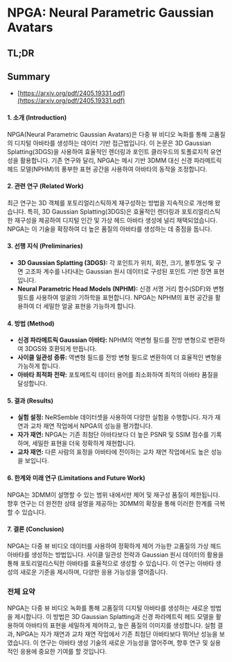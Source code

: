 # NPGA: Neural Parametric Gaussian Avatars
## TL;DR
## Summary
- [https://arxiv.org/pdf/2405.19331.pdf](https://arxiv.org/pdf/2405.19331.pdf)

#### 1. 소개 (Introduction)
NPGA(Neural Parametric Gaussian Avatars)은 다중 뷰 비디오 녹화를 통해 고품질의 디지털 아바타를 생성하는 데이터 기반 접근법입니다. 이 논문은 3D Gaussian Splatting(3DGS)을 사용하여 효율적인 렌더링과 포인트 클라우드의 토폴로지적 유연성을 활용합니다. 기존 연구와 달리, NPGA는 메시 기반 3DMM 대신 신경 파라메트릭 헤드 모델(NPHM)의 풍부한 표현 공간을 사용하여 아바타의 동작을 조정합니다.

#### 2. 관련 연구 (Related Work)
최근 연구는 3D 객체를 포토리얼리스틱하게 재구성하는 방법을 지속적으로 개선해 왔습니다. 특히, 3D Gaussian Splatting(3DGS)은 효율적인 렌더링과 포토리얼리스틱한 재구성을 제공하여 디지털 인간 및 가상 헤드 아바타 생성에 널리 채택되었습니다. NPGA는 이 기술을 확장하여 더 높은 품질의 아바타를 생성하는 데 중점을 둡니다.

#### 3. 선행 지식 (Preliminaries)
- **3D Gaussian Splatting (3DGS):** 각 포인트가 위치, 회전, 크기, 불투명도 및 구면 고조파 계수를 나타내는 Gaussian 원시 데이터로 구성된 포인트 기반 장면 표현입니다.
- **Neural Parametric Head Models (NPHM):** 신경 서명 거리 함수(SDF)와 변형 필드를 사용하여 얼굴의 기하학을 표현합니다. NPGA는 NPHM의 표현 공간을 활용하여 더 세밀한 얼굴 표현을 가능하게 합니다.

#### 4. 방법 (Method)
- **신경 파라메트릭 Gaussian 아바타:** NPHM의 역변형 필드를 전방 변형으로 변환하여 3DGS와 호환되게 만듭니다.
- **사이클 일관성 증류:** 역변형 필드를 전방 변형 필드로 변환하여 더 효율적인 변형을 가능하게 합니다.
- **아바타 최적화 전략:** 포토메트릭 데이터 용어를 최소화하여 최적의 아바타 품질을 달성합니다.

#### 5. 결과 (Results)
- **실험 설정:** NeRSemble 데이터셋을 사용하여 다양한 실험을 수행합니다. 자가 재연과 교차 재연 작업에서 NPGA의 성능을 평가합니다.
- **자가 재연:** NPGA는 기존 최첨단 아바타보다 더 높은 PSNR 및 SSIM 점수를 기록하며, 세밀한 표현을 더욱 정확하게 재현합니다.
- **교차 재연:** 다른 사람의 표정을 아바타에 전이하는 교차 재연 작업에서도 높은 성능을 보입니다.

#### 6. 한계와 미래 연구 (Limitations and Future Work)
NPGA는 3DMM이 설명할 수 있는 범위 내에서만 제어 및 재구성 품질이 제한됩니다. 향후 연구는 더 완전한 상태 설명을 제공하는 3DMM의 확장을 통해 이러한 한계를 극복할 수 있습니다.

#### 7. 결론 (Conclusion)
NPGA는 다중 뷰 비디오 데이터를 사용하여 정확하게 제어 가능한 고품질의 가상 헤드 아바타를 생성하는 방법입니다. 사이클 일관성 전략과 Gaussian 원시 데이터의 활용을 통해 포토리얼리스틱한 아바타를 효율적으로 생성할 수 있습니다. 이 연구는 아바타 생성의 새로운 기준을 제시하며, 다양한 응용 가능성을 열어줍니다.

### 전체 요약
NPGA는 다중 뷰 비디오 녹화를 통해 고품질의 디지털 아바타를 생성하는 새로운 방법을 제시합니다. 이 방법은 3D Gaussian Splatting과 신경 파라메트릭 헤드 모델을 활용하여 아바타의 표현을 세밀하게 제어하고, 높은 품질의 이미지를 생성합니다. 실험 결과, NPGA는 자가 재연과 교차 재연 작업에서 기존 최첨단 아바타보다 뛰어난 성능을 보였습니다. 이 연구는 아바타 생성 기술의 새로운 가능성을 열어주며, 향후 연구 및 실용적인 응용에 중요한 기여를 할 것입니다.